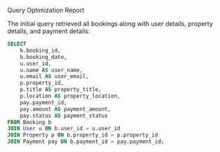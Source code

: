  Query Optimization Report

The initial query retrieved all bookings along with user details, property details, and payment details:

```sql
SELECT 
    b.booking_id,
    b.booking_date,
    u.user_id,
    u.name AS user_name,
    u.email AS user_email,
    p.property_id,
    p.title AS property_title,
    p.location AS property_location,
    pay.payment_id,
    pay.amount AS payment_amount,
    pay.status AS payment_status
FROM Booking b
JOIN User u ON b.user_id = u.user_id
JOIN Property p ON b.property_id = p.property_id
JOIN Payment pay ON b.payment_id = pay.payment_id;
